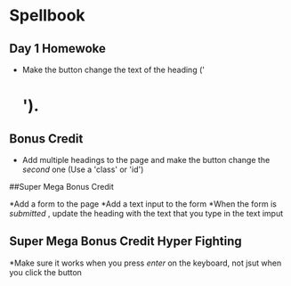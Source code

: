 # Spellbook

## Day 1 Homewoke

* Make the button change the text of the heading ('<h1>').

## Bonus Credit

* Add multiple headings to the page and make the button change the _second_ one (Use a 'class' or 'id')

##Super Mega Bonus Credit

*Add a form to the page
*Add a text input to the form
*When the form is _submitted_ , update the heading with the text that you type in the text imput

## Super Mega Bonus Credit Hyper Fighting

*Make sure it works when you press _enter_ on the keyboard, not jsut when you click the button